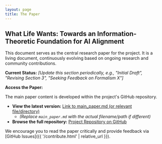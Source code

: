 ```yaml
---
layout: page
title: The Paper
---
```


## What Life Wants: Towards an Information-Theoretic Foundation for AI Alignment

This document serves as the central research paper for the project. It is a living document, continuously evolving based on ongoing research and community contributions.

**Current Status:** *[Update this section periodically, e.g., "Initial Draft", "Revising Section 3", "Seeking Feedback on Formalism X"]*

**Access the Paper:**

The main paper content is developed within the project's GitHub repository.

* **View the latest version:** [Link to main_paper.md (or relevant file/directory)](https://github.com/WhatLifeWants/WhatLifeWants.github.io/blob/main/papers/main_paper.md)
    * *(Replace `main_paper.md` with the actual filename/path if different)*
* **Browse the full repository:** [Project Repository on GitHub](https://github.com/WhatLifeWants/WhatLifeWants.github.io/)

We encourage you to read the paper critically and provide feedback via [GitHub Issues]({{ '/contribute.html' | relative_url }}).
